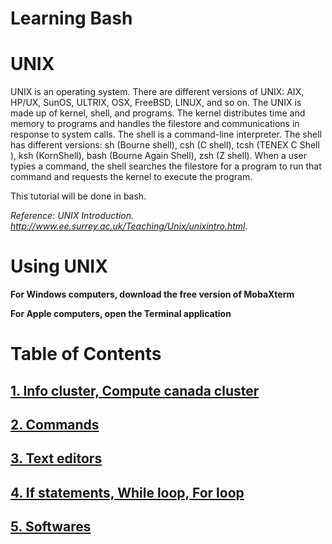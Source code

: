 # Learning Bash  

# UNIX
UNIX is an operating system. There are different versions of UNIX: AIX, HP/UX, SunOS, ULTRIX, OSX, FreeBSD, LINUX, and so on. The UNIX is made up of kernel, shell, and programs. The kernel distributes time and memory to programs and handles the filestore and communications in response to system calls. The shell is a command-line interpreter. The shell has different versions: sh (Bourne shell), csh (C shell), tcsh (TENEX C Shell
), ksh (KornShell), bash (Bourne Again Shell), zsh (Z shell). When a user typies a command, the shell searches the filestore for a program to run that command and requests the kernel to execute the program. 

This tutorial will be done in bash. 

*Reference: UNIX Introduction. http://www.ee.surrey.ac.uk/Teaching/Unix/unixintro.html.*

# Using UNIX
**For Windows computers, download the free version of MobaXterm**

**For Apple computers, open the Terminal application**

# Table of Contents
## [1. Info cluster, Compute canada cluster](https://github.com/sux21/Batstone_Lab_UNIX_Tutorial/blob/main/cluster.md)
## [2. Commands](https://github.com/sux21/Batstone_Lab_UNIX_Tutorial/blob/main/commands.md)
## [3. Text editors](https://github.com/sux21/Batstone_Lab_UNIX_Tutorial/blob/main/editors.md)
## [4. If statements, While loop, For loop](https://github.com/sux21/Batstone_Lab_UNIX_Tutorial/blob/main/loops.md)
## [5. Softwares](https://github.com/sux21/Batstone_Lab_UNIX_Tutorial/blob/main/softwares.md)
